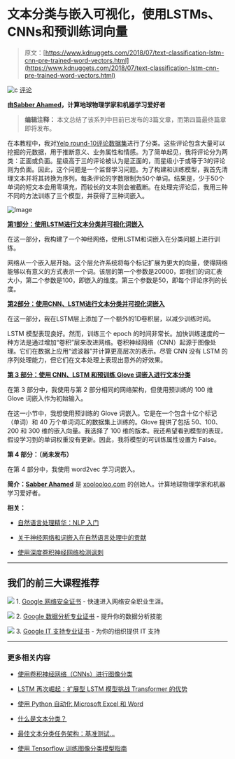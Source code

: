 # 文本分类与嵌入可视化，使用LSTMs、CNNs和预训练词向量

> 原文：[https://www.kdnuggets.com/2018/07/text-classification-lstm-cnn-pre-trained-word-vectors.html](https://www.kdnuggets.com/2018/07/text-classification-lstm-cnn-pre-trained-word-vectors.html)

![c](../Images/3d9c022da2d331bb56691a9617b91b90.png) [评论](#comments)

**由[Sabber Ahamed](https://www.linkedin.com/in/sabber-ahamed/)，计算地球物理学家和机器学习爱好者**

> **编辑注释：** 本文总结了该系列中目前已发布的3篇文章，而第四篇最终篇章即将发布。

在本教程中，我对[Yelp round-10评论数据集](https://www.yelp.com/dataset/)进行了分类。这些评论包含大量可以挖掘的元数据，用于推断意义、业务属性和情感。为了简单起见，我将评论分为两类：正面或负面。星级高于三的评论被认为是正面的，而星级小于或等于3的评论则为负面。因此，这个问题是一个监督学习问题。为了构建和训练模型，我首先清理文本并将其转换为序列。每条评论的字数限制为50个单词。结果是，少于50个单词的短文本会用零填充，而较长的文本则会被截断。在处理完评论后，我用三种不同的方法训练了三个模型，并获得了三种词嵌入。

![Image](../Images/3e8934012ca13e02934441669b872907.png)

[**第1部分：使用LSTM进行文本分类并可视化词嵌入**](https://medium.com/@sabber/classifying-yelp-review-comments-using-lstm-and-word-embeddings-part-1-eb2275e4066b)

在这一部分，我构建了一个神经网络，使用LSTM和词嵌入在分类问题上进行训练。

网络从一个嵌入层开始。这个层允许系统将每个标记扩展为更大的向量，使得网络能够以有意义的方式表示一个词。该层的第一个参数是20000，即我们的词汇表大小，第二个参数是100，即嵌入的维度。第三个参数是50，即每个评论序列的长度。

**[第2部分：使用CNN、LSTM进行文本分类并可视化词嵌入](https://medium.com/@sabber/classifying-yelp-review-comments-using-cnn-lstm-and-visualize-word-embeddings-part-2-ca137a42a97d)**

在这一部分，我在LSTM层上添加了一个额外的1D卷积层，以减少训练时间。

LSTM 模型表现良好。然而，训练三个 epoch 的时间非常长。加快训练速度的一种方法是通过增加“卷积”层来改进网络。卷积神经网络（CNN）起源于图像处理。它们在数据上应用“滤波器”并计算更高层次的表示。尽管 CNN 没有 LSTM 的序列处理能力，但它们在文本处理上表现出意外的好效果。

**[第 3 部分：使用 CNN、LSTM 和预训练 Glove 词嵌入进行文本分类](https://medium.com/@sabber/classifying-yelp-review-comments-using-cnn-lstm-and-pre-trained-glove-word-embeddings-part-3-53fcea9a17fa)**

在第 3 部分中，我使用与第 2 部分相同的网络架构，但使用预训练的 100 维 Glove 词嵌入作为初始输入。

在这一小节中，我想使用预训练的 Glove 词嵌入。它是在一个包含十亿个标记（单词）和 40 万个单词词汇的数据集上训练的。Glove 提供了包括 50、100、200 和 300 维的嵌入向量。我选择了 100 维的版本。我还希望看到模型的表现，假设学习到的单词权重没有更新。因此，我将模型的可训练属性设置为 False。

**第 4 部分：（尚未发布）**

在第 4 部分中，我使用 word2vec 学习词嵌入。

**简介：[Sabber Ahamed](https://www.linkedin.com/in/sabber-ahamed/)** 是 [xoolooloo.com](https://www.xoolooloo.com/) 的创始人。计算地球物理学家和机器学习爱好者。

**相关：**

+   [自然语言处理精华：NLP 入门](/2018/06/getting-started-natural-language-processing.html)

+   [关于神经网络和词嵌入在自然语言处理中的贡献](/2018/05/contribution-neural-networks-word-embeddings-natural-language-processing.html)

+   [使用深度卷积神经网络检测讽刺](/2018/06/detecting-sarcasm-deep-convolutional-neural-networks.html)

* * *

## 我们的前三大课程推荐

![](../Images/0244c01ba9267c002ef39d4907e0b8fb.png) 1\. [Google 网络安全证书](https://www.kdnuggets.com/google-cybersecurity) - 快速进入网络安全职业生涯。

![](../Images/e225c49c3c91745821c8c0368bf04711.png) 2\. [Google 数据分析专业证书](https://www.kdnuggets.com/google-data-analytics) - 提升你的数据分析技能

![](../Images/0244c01ba9267c002ef39d4907e0b8fb.png) 3\. [Google IT 支持专业证书](https://www.kdnuggets.com/google-itsupport) - 为你的组织提供 IT 支持

* * *

### 更多相关内容

+   [使用卷积神经网络（CNNs）进行图像分类](https://www.kdnuggets.com/2022/05/image-classification-convolutional-neural-networks-cnns.html)

+   [LSTM 再次崛起：扩展型 LSTM 模型挑战 Transformer 的优势](https://www.kdnuggets.com/lstms-rise-again-extended-lstm-models-challenge-the-transformer-superiority)

+   [使用 Python 自动化 Microsoft Excel 和 Word](https://www.kdnuggets.com/2021/08/automate-microsoft-excel-word-python.html)

+   [什么是文本分类？](https://www.kdnuggets.com/2022/07/text-classification.html)

+   [最佳文本分类任务架构：基准测试…](https://www.kdnuggets.com/2023/04/best-architecture-text-classification-task-benchmarking-options.html)

+   [使用 Tensorflow 训练图像分类模型指南](https://www.kdnuggets.com/2022/12/guide-train-image-classification-model-tensorflow.html)
